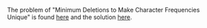The problem of "Minimum Deletions to Make Character Frequencies Unique" is found [here](https://leetcode.com/problems/minimum-deletions-to-make-character-frequencies-unique/description/?envType=daily-question&envId=2023-09-12) and the solution [here](https://github.com/aurimas13/Solutions-To-Problems/blob/main/LeetCode/Python%20Solutions/Minimum%20Deletions%20to%20Make%20Character%20Frequencies%20Unique/minimum.py).

